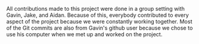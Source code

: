 All contributions made to this project were done in a group setting with Gavin, Jake, and Aidan. Because of this, everybody contributed to every aspect of the project because we were constantly working together. Most of the Git commits are also from Gavin's github user because we chose to use his computer when we met up and worked on the project.
